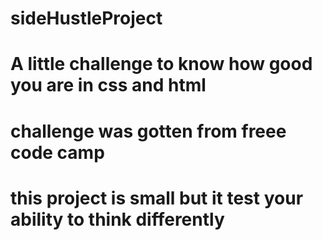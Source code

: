 # sideHustleProject
# A little challenge to know how good you are in css and html
# challenge was gotten from freee code camp
# this project is small but it test your ability to think differently
